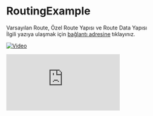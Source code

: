# RoutingExample

Varsayılan Route, Özel Route Yapısı ve Route Data Yapısı <br />
İlgili yazıya ulaşmak için <a href="https://www.hasanbozkus.com.tr/Blog/BlogReadAll/15">bağlantı adresine</a> tıklayınız.
<br />

[![Video](https://learn.microsoft.com/tr-tr/aspnet/core/security/preventing-open-redirects/_static/open-redirection-attack-process.png?view=aspnetcore-7.0)](https://youtu.be/wMUkly2oz7o)
<br />
<iframe src="https://youtu.be/wMUkly2oz7o" frameborder="0" allow="autoplay; encrypted-media" allowfullscreen></iframe>
